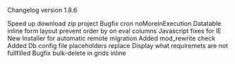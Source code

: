 Changelog version 1.8.6
 
Speed up download zip project
Bugfix cron noMoreInExecution
Datatable inline form layout prevent order by on eval columns
Javascript fixes for IE
New Installer for automatic remote migration
Added mod_rewrite check
Added Db config file placeholders replace
Display what requiremets are not fullfilled
Bugfix bulk-delete in grids inline
